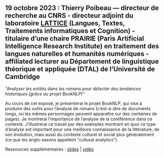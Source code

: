 ## 19 octobre 2023 : Thierry Poibeau — directeur de recherche au CNRS - directeur adjoint du laboratoire [LATTICE](https://www.lattice.cnrs.fr/membres/direction/thierry-poibeau/) (Langues, Textes, Traitements informatiques et Cognition) - titulaire d’une chaire PRAIRIE (Paris Artificial Intelligence Research Institute) en traitement des langues naturelles et humanités numériques - affiliated lecturer au Département de linguistique théorique et appliquée (DTAL) de l’Université de Cambridge
*"Analyser les entités dans les romans pour détecter des tendances historiques (grâce au projet BookNLP)"*

Au cours de cet exposé, je présenterai le projet BookNLP, qui vise à produire des outils pour l’analyse de romans (c’est-à-dire de documents longs, où les mêmes personnages peuvent apparaître sur des centaines de pages). Je montrerai l’importance de l’analyse de la coréférence dans ce contexte. J’illustrerai ce travail par des exemples montrant en quoi ce type d’analyse est important pour une meilleure connaissance de la littérature, de son évolution, mais aussi du contexte culturel et social plus généralement (ce que les anglo-saxons appellent "cultural analytics"). 

Ressources supplémentaires : [slides](./ressources/20231019-T-Poibeau-slides-bookNLP-Sorbonne.pdf) | [vidéo](https://filesender.renater.fr/?s=download&token=2901d544-1c37-4a8c-b9c9-3a33c9161603)